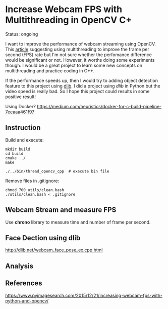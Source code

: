 # Increase Webcam FPS with Multithreading in OpenCV C+
Status: ongoing

I want to improve the performance of webcam streaming using OpenCV. This [article](https://www.pyimagesearch.com/2015/12/21/increasing-webcam-fps-with-python-and-opencv/) suggesting using multithreading to improve the frame per second (FPS) rate but I'm not sure whether the perfomance difference would be significant or not. However, it worths doing some experiments though. I would be a great project to learn some new concepts on multithreading and practice coding in C++.

If the performance speeds up, then I would try to adding object detection feature to this project using [dlib](http://dlib.net/). I did a project using *dlib* in Python but the video speed is really bad. So I hope this project could results in some positive result!

Using Docker? https://medium.com/heuristics/docker-for-c-build-pipeline-7eeaaa461f97

## Instruction
Build and execute:
```shell
mkdir build
cd build
cmake ../
make

./../bin/thread_opencv_cpp  # execute bin file
```

Remove files in .gitignore:
```shell
chmod 700 utils/clean.bash
./utils/clean.bash < .gitignore
```

## Webcam Stream and measure FPS
Use **chrono** library to measure time and number of frame per second. 


## Face Dection using dlib
http://dlib.net/webcam_face_pose_ex.cpp.html


## Analysis


## References
https://www.pyimagesearch.com/2015/12/21/increasing-webcam-fps-with-python-and-opencv/